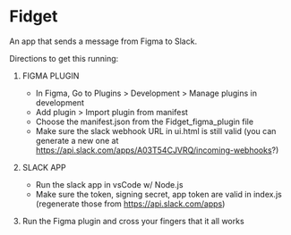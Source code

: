 # Fidget

An app that sends a message from Figma to Slack.

Directions to get this running:

1. FIGMA PLUGIN
    - In Figma, Go to Plugins > Development > Manage plugins in development
    - Add plugin > Import plugin from manifest
    - Choose the manifest.json from the Fidget_figma_plugin file
    - Make sure the slack webhook URL in ui.html is still valid (you can generate a new one at https://api.slack.com/apps/A03T54CJVRQ/incoming-webhooks?)


2. SLACK APP
    - Run the slack app in vsCode w/ Node.js
    - Make sure the token, signing secret, app token are valid in index.js (regenerate those from https://api.slack.com/apps)


3. Run the Figma plugin and cross your fingers that it all works